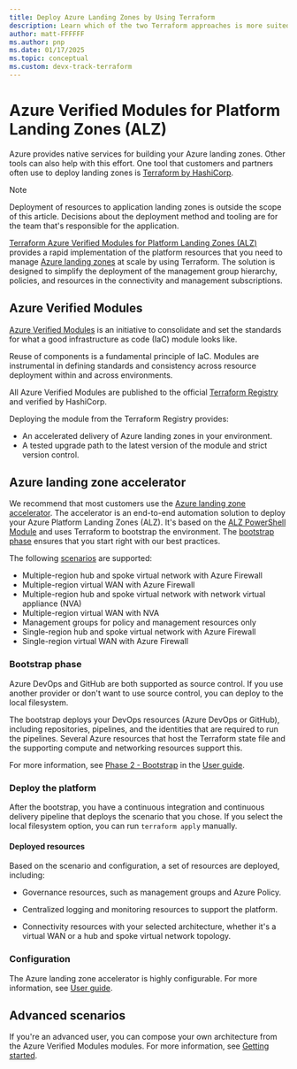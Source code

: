 ```yaml
---
title: Deploy Azure Landing Zones by Using Terraform
description: Learn which of the two Terraform approaches is more suited to your scenario when you deploy Azure landing zones.
author: matt-FFFFFF
ms.author: pnp
ms.date: 01/17/2025
ms.topic: conceptual
ms.custom: devx-track-terraform
---
```


# Azure Verified Modules for Platform Landing Zones (ALZ)

Azure provides native services for building your Azure landing zones. Other tools can also help with this effort. One tool that customers and partners often use to deploy landing zones is [Terraform by HashiCorp][terraform].

> [!NOTE]
> Deployment of resources to application landing zones is outside the scope of this article. Decisions about the deployment method and tooling are for the team that's responsible for the application.

[Terraform Azure Verified Modules for Platform Landing Zones (ALZ)][alz_tf_docs] provides a rapid implementation of the platform resources that you need to manage [Azure landing zones][msdocs_alz_architecture] at scale by using Terraform. The solution is designed to simplify the deployment of the management group hierarchy, policies, and resources in the connectivity and management subscriptions.

## Azure Verified Modules

[Azure Verified Modules][azure_verified_modules] is an initiative to consolidate and set the standards for what a good infrastructure as code (IaC) module looks like.

Reuse of components is a fundamental principle of IaC. Modules are instrumental in defining standards and consistency across resource deployment within and across environments.

All Azure Verified Modules are published to the official [Terraform Registry][tf_reg_azure] and verified by HashiCorp.

Deploying the module from the Terraform Registry provides:

- An accelerated delivery of Azure landing zones in your environment.
- A tested upgrade path to the latest version of the module and strict version control.

## Azure landing zone accelerator

We recommend that most customers use the [Azure landing zone accelerator][accelerator_docs]. The accelerator is an end-to-end automation solution to deploy your Azure Platform Landing Zones (ALZ). It's based on the [ALZ PowerShell Module][alz_pwsh_module] and uses Terraform to bootstrap the environment. The [bootstrap phase](#bootstrap-phase) ensures that you start right with our best practices.

The following [scenarios][accelerator_scenarios] are supported:

- Multiple-region hub and spoke virtual network with Azure Firewall
- Multiple-region virtual WAN with Azure Firewall
- Multiple-region hub and spoke virtual network with network virtual appliance (NVA)
- Multiple-region virtual WAN with NVA
- Management groups for policy and management resources only
- Single-region hub and spoke virtual network with Azure Firewall
- Single-region virtual WAN with Azure Firewall

### Bootstrap phase

Azure DevOps and GitHub are both supported as source control. If you use another provider or don't want to use source control, you can deploy to the local filesystem.

The bootstrap deploys your DevOps resources (Azure DevOps or GitHub), including repositories, pipelines, and the identities that are required to run the pipelines. Several Azure resources that host the Terraform state file and the supporting compute and networking resources support this.

For more information, see [Phase 2 - Bootstrap][accelerator_bootstrap] in the [User guide][accelerator_user_guide].

### Deploy the platform

After the bootstrap, you have a continuous integration and continuous delivery pipeline that deploys the scenario that you chose. If you select the local filesystem option, you can run `terraform apply` manually.

#### Deployed resources

Based on the scenario and configuration, a set of resources are deployed, including:

- Governance resources, such as management groups and Azure Policy.

- Centralized logging and monitoring resources to support the platform.

- Connectivity resources with your selected architecture, whether it's a virtual WAN or a hub and spoke virtual network topology.

### Configuration

The Azure landing zone accelerator is highly configurable. For more information, see [User guide][accelerator_user_guide].

## Advanced scenarios

If you're an advanced user, you can compose your own architecture from the Azure Verified Modules modules. For more information, see [Getting started][alz_tf_getting_started].

[terraform]: https://www.terraform.io/ "Terraform by HashiCorp"
[azure_verified_modules]: https://aka.ms/avm "Azure Verified Modules"
[accelerator_docs]: https://azure.github.io/Azure-Landing-Zones/accelerator/ "Accelerator documentation."
[accelerator_scenarios]: https://azure.github.io/Azure-Landing-Zones/accelerator/startermodules/terraform-platform-landing-zone/scenarios/ "Accelerator supported scenarios."
[accelerator_user_guide]: https://azure.github.io/Azure-Landing-Zones/accelerator/userguide/ "Accelerator user guide."
[accelerator_bootstrap]: https://azure.github.io/Azure-Landing-Zones/accelerator/userguide/2_start/ "Accelerator Phase 2 - Bootstrap"
[alz_pwsh_module]: https://www.powershellgallery.com/packages/ALZ "Azure Landing Zones PowerShell Module."
[alz_tf_docs]: https://aka.ms/alz/tf "Azure Verified Modules for Platform Landing Zones Terraform docs."
[alz_tf_getting_started]: https://azure.github.io/Azure-Landing-Zones/terraform/gettingStarted/ "(Advanced) Getting started with Azure Verified Modules for Platform Landing Zones."
[msdocs_alz_architecture]: index.md#azure-landing-zone-architecture "Conceptual architecture for Azure landing zones."
[tf_reg_azure]: https://registry.terraform.io/modules/Azure "Search Azure modules on the Terraform Registry."
